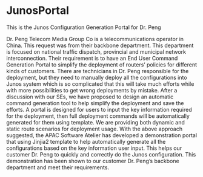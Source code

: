 # JunosPortal
This is the Junos Configuration Generation Portal for Dr. Peng

Dr. Peng Telecom Media Group Co is a telecommunications operator in China. This request was from their backbone department. This department is focused on national traffic dispatch, provincial and municipal network interconnection. Their requirement is to have an End User Command Generation Portal to simplify the deployment of routers’ policies for different kinds of customers. There are technicians in Dr. Peng responsible for the deployment, but they need to manually deploy all the configurations into Junos system which is so complicated that this will take much efforts while with more possibilities to get wrong deployments by mistake.
After a discussion with our SEs, we have proposed to design an automatic command generation tool to help simplify the deployment and save the efforts. A portal is designed for users to input the key information required for the deployment, then full deployment commands will be automatically generated for them using template. We are providing both dynamic and static route scenarios for deployment usage. 
With the above approach suggested, the APAC Software Atelier has developed a demonstration portal that using Jinjia2 template to help automatically generate all the configurations based on the key information user input. This helps our customer Dr. Peng to quickly and correctly do the Junos configuration. This demonstration has been shown to our customer Dr. Peng’s backbone department and meet their requirements.
